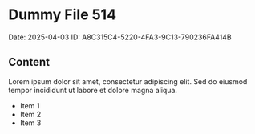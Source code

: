 # Dummy File 514

Date: 2025-04-03
ID: A8C315C4-5220-4FA3-9C13-790236FA414B

## Content

Lorem ipsum dolor sit amet, consectetur adipiscing elit.
Sed do eiusmod tempor incididunt ut labore et dolore magna aliqua.

* Item 1
* Item 2
* Item 3
